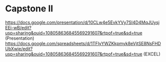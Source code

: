 # Capstone II
https://docs.google.com/presentation/d/10CLw4e5EvkYVy7SI4D4MqJUysjEEi-wB/edit?usp=sharing&ouid=108058636845569291607&rtpof=true&sd=true (Presentation)
https://docs.google.com/spreadsheets/d/1TFlyYWZKkpmyk8eVjtSE8NsFHDUbXwie/edit?usp=sharing&ouid=108058636845569291607&rtpof=true&sd=true (EXCEL)
